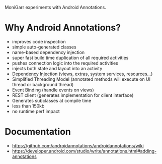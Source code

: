 MoniGarr experiments with Android Annotations.

# Why Android Annotations?

- improves code inspection
- simple auto-generated classes
- name-based dependency injection
- super fast build time duplication of all required activities
- pushes connection logic into the required activities
- injects both state and layout into an activity
- Dependency Injection (views, extras, system services, resources...)
- Simplified Threading Model (annotated methods will execute on UI thread or background thread)
- Event Binding (handle events on views)
- REST client (generates implementation for client interface)
- Generates subclasses at compile time
- less than 150kb
- no runtime perf impact

# Documentation
- https://github.com/androidannotations/androidannotations/wiki
- https://developer.android.com/studio/write/annotations.html#adding-annotations
